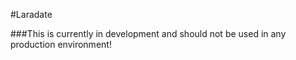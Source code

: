 #Laradate

###This is currently in development and should not be used in any production environment!